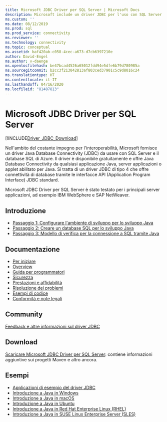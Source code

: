 ```yaml
---
title: Microsoft JDBC Driver per SQL Server | Microsoft Docs
description: Microsoft include un driver JDBC per l'uso con SQL Server e il database SQL di Azure, abilitando la connettività da qualsiasi applicazione, server o applet Java.
ms.custom: ''
ms.date: 08/12/2019
ms.prod: sql
ms.prod_service: connectivity
ms.reviewer: ''
ms.technology: connectivity
ms.topic: conceptual
ms.assetid: baf420ab-c058-4cec-a673-d7cb6397210e
author: David-Engel
ms.author: v-daenge
ms.openlocfilehash: be47bcad4526a65012fdd94e5dfe6b79d780985a
ms.sourcegitcommit: b2cc3f213042813af803ced37901c5c9d8016c24
ms.translationtype: HT
ms.contentlocale: it-IT
ms.lasthandoff: 04/16/2020
ms.locfileid: "81487813"
---
```

# <a name="microsoft-jdbc-driver-for-sql-server"></a>Microsoft JDBC Driver per SQL Server

[!INCLUDE[Driver_JDBC_Download](../../includes/driver_jdbc_download.md)]

Nell'ambito del costante impegno per l'interoperabilità, Microsoft fornisce un driver Java Database Connectivity (JDBC) da usare con SQL Server e il database SQL di Azure. Il driver è disponibile gratuitamente e offre Java Database Connectivity da qualsiasi applicazione Java, server applicazioni o applet abilitato per Java. Si tratta di un driver JDBC di tipo 4 che offre connettività di database tramite le interfacce API (Application Program Interface) JDBC standard.

Microsoft JDBC Driver per SQL Server è stato testato per i principali server applicazioni, ad esempio IBM WebSphere e SAP NetWeaver.
  
## <a name="getting-started"></a>Introduzione  

* [Passaggio 1: Configurare l'ambiente di sviluppo per lo sviluppo Java](step-1-configure-development-environment-for-java-development.md)  
* [Passaggio 2: Creare un database SQL per lo sviluppo Java](step-2-create-a-sql-database-for-java-development.md)  
* [Passaggio 3: Modello di verifica per la connessione a SQL tramite Java](step-3-proof-of-concept-connecting-to-sql-using-java.md)  
  
## <a name="documentation"></a>Documentazione  

* [Per iniziare](getting-started-with-the-jdbc-driver.md)
* [Overview](overview-of-the-jdbc-driver.md)  
* [Guida per programmatori](programming-guide-for-jdbc-sql-driver.md)
* [Sicurezza](securing-jdbc-driver-applications.md)  
* [Prestazioni e affidabilità](improving-performance-and-reliability-with-the-jdbc-driver.md)  
* [Risoluzione dei problemi](diagnosing-problems-with-the-jdbc-driver.md)
* [Esempi di codice](sample-jdbc-driver-applications.md)
* [Conformità e note legali](compliance-and-legal-for-the-jdbc-sql-driver.md)  
  
## <a name="community"></a>Community

[Feedback e altre informazioni sul driver JDBC](finding-additional-jdbc-driver-information.md)  
  
## <a name="download"></a>Download

[Scaricare Microsoft JDBC Driver per SQL Server](download-microsoft-jdbc-driver-for-sql-server.md): contiene informazioni aggiuntive sui progetti Maven e altro ancora.
  
## <a name="samples"></a>Esempi  

* [Applicazioni di esempio del driver JDBC](sample-jdbc-driver-applications.md)  
* [Introduzione a Java in Windows](https://www.microsoft.com/sql-server/developer-get-started/java/windows/)
* [Introduzione a Java in macOS](https://www.microsoft.com/sql-server/developer-get-started/java/mac/)
* [Introduzione a Java in Ubuntu](https://www.microsoft.com/sql-server/developer-get-started/java/ubuntu/)
* [Introduzione a Java in Red Hat Enterprise Linux (RHEL)](https://www.microsoft.com/sql-server/developer-get-started/java/rhel/)
* [Introduzione a Java in SUSE Linux Enterprise Server (SLES)](https://www.microsoft.com/sql-server/developer-get-started/java/sles/)
